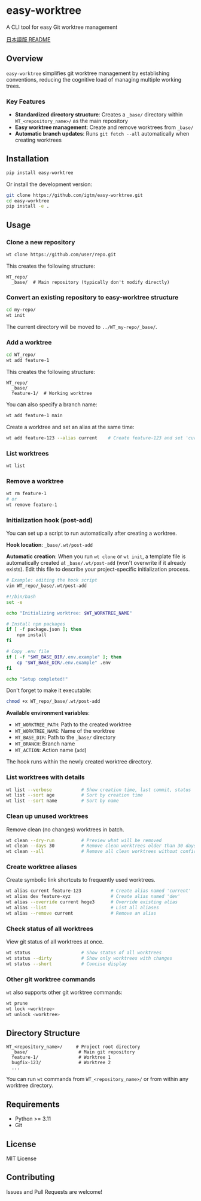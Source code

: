 # easy-worktree

A CLI tool for easy Git worktree management

[日本語版 README](README_ja.md)

## Overview

`easy-worktree` simplifies git worktree management by establishing conventions, reducing the cognitive load of managing multiple working trees.

### Key Features

- **Standardized directory structure**: Creates a `_base/` directory within `WT_<repository_name>/` as the main repository
- **Easy worktree management**: Create and remove worktrees from `_base/`
- **Automatic branch updates**: Runs `git fetch --all` automatically when creating worktrees

## Installation

```bash
pip install easy-worktree
```

Or install the development version:

```bash
git clone https://github.com/igtm/easy-worktree.git
cd easy-worktree
pip install -e .
```

## Usage

### Clone a new repository

```bash
wt clone https://github.com/user/repo.git
```

This creates the following structure:

```
WT_repo/
  _base/  # Main repository (typically don't modify directly)
```

### Convert an existing repository to easy-worktree structure

```bash
cd my-repo/
wt init
```

The current directory will be moved to `../WT_my-repo/_base/`.

### Add a worktree

```bash
cd WT_repo/
wt add feature-1
```

This creates the following structure:

```
WT_repo/
  _base/
  feature-1/  # Working worktree
```

You can also specify a branch name:

```bash
wt add feature-1 main
```

Create a worktree and set an alias at the same time:

```bash
wt add feature-123 --alias current    # Create feature-123 and set 'current' alias
```

### List worktrees

```bash
wt list
```

### Remove a worktree

```bash
wt rm feature-1
# or
wt remove feature-1
```

### Initialization hook (post-add)

You can set up a script to run automatically after creating a worktree.

**Hook location**: `_base/.wt/post-add`

**Automatic creation**: When you run `wt clone` or `wt init`, a template file is automatically created at `_base/.wt/post-add` (won't overwrite if it already exists). Edit this file to describe your project-specific initialization process.

```bash
# Example: editing the hook script
vim WT_repo/_base/.wt/post-add
```

```bash
#!/bin/bash
set -e

echo "Initializing worktree: $WT_WORKTREE_NAME"

# Install npm packages
if [ -f package.json ]; then
    npm install
fi

# Copy .env file
if [ -f "$WT_BASE_DIR/.env.example" ]; then
    cp "$WT_BASE_DIR/.env.example" .env
fi

echo "Setup completed!"
```

Don't forget to make it executable:

```bash
chmod +x WT_repo/_base/.wt/post-add
```

**Available environment variables**:
- `WT_WORKTREE_PATH`: Path to the created worktree
- `WT_WORKTREE_NAME`: Name of the worktree
- `WT_BASE_DIR`: Path to the `_base/` directory
- `WT_BRANCH`: Branch name
- `WT_ACTION`: Action name (`add`)

The hook runs within the newly created worktree directory.

### List worktrees with details

```bash
wt list --verbose           # Show creation time, last commit, status
wt list --sort age          # Sort by creation time
wt list --sort name         # Sort by name
```

### Clean up unused worktrees

Remove clean (no changes) worktrees in batch.

```bash
wt clean --dry-run          # Preview what will be removed
wt clean --days 30          # Remove clean worktrees older than 30 days
wt clean --all              # Remove all clean worktrees without confirmation
```

### Create worktree aliases

Create symbolic link shortcuts to frequently used worktrees.

```bash
wt alias current feature-123           # Create alias named 'current'
wt alias dev feature-xyz               # Create alias named 'dev'
wt alias --override current hoge3      # Override existing alias
wt alias --list                        # List all aliases
wt alias --remove current              # Remove an alias
```

### Check status of all worktrees

View git status of all worktrees at once.

```bash
wt status                   # Show status of all worktrees
wt status --dirty           # Show only worktrees with changes
wt status --short           # Concise display
```

### Other git worktree commands

`wt` also supports other git worktree commands:

```bash
wt prune
wt lock <worktree>
wt unlock <worktree>
```

## Directory Structure

```
WT_<repository_name>/     # Project root directory
  _base/                   # Main git repository
  feature-1/               # Worktree 1
  bugfix-123/              # Worktree 2
  ...
```

You can run `wt` commands from `WT_<repository_name>/` or from within any worktree directory.

## Requirements

- Python >= 3.11
- Git

## License

MIT License

## Contributing

Issues and Pull Requests are welcome!
